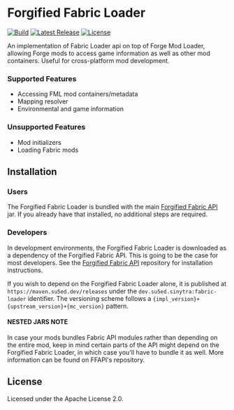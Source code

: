 # Forgified Fabric Loader

[![Build](https://github.com/Sinytra/ForgifiedFabricLoader/actions/workflows/build.yml/badge.svg)](https://github.com/Sinytra/ForgifiedFabricLoader/actions/workflows/build.yml)
[![Latest Release](https://maven.su5ed.dev/api/badge/latest/releases/dev/su5ed/sinytra/fabric-loader?color=2280e0&name=Latest%20Release)](https://maven.su5ed.dev/#/releases/dev/su5ed/sinytra/fabric-loader)
[![License](https://img.shields.io/github/license/sinytra/ForgifiedFabricLoader?color=orange)](https://github.com/Sinytra/ForgifiedFabricLoader/blob/1.20.1/LICENSE)

An implementation of Fabric Loader api on top of Forge Mod Loader, allowing Forge mods to access game information as
well as other mod containers. Useful for cross-platform mod development.

### Supported Features

- Accessing FML mod containers/metadata
- Mapping resolver
- Environmental and game information

### Unsupported Features

- Mod initializers
- Loading Fabric mods

## Installation

### Users

The Forgified Fabric Loader is bundled with the
main [Forgified Fabric API](https://github.com/Sinytra/ForgifiedFabricAPI) jar. If you already have that installed, no
additional steps are required.

### Developers

In development environments, the Forgified Fabric Loader is downloaded as a dependency of the Forgified Fabric API.
This is going to be the case for most developers. See
the [Forgified Fabric API](https://github.com/Sinytra/ForgifiedFabricAPI) repository for installation instructions.

If you wish to depend on the Forgified Fabric Loader alone, it is published at `https://maven.su5ed.dev/releases`
under the `dev.su5ed.sinytra:fabric-loader` identifier. The versioning scheme follows
a `{impl_version}+{upstream_version}+{mc_version}` pattern.

#### NESTED JARS NOTE

In case your mods bundles Fabric API modules rather than depending on the entire mod, keep in mind certain parts of the
API might depend on the Forgified Fabric Loader, in which case you'll have to bundle it as well.
More information can be found on FFAPI's repository.

## License

Licensed under the Apache License 2.0.
